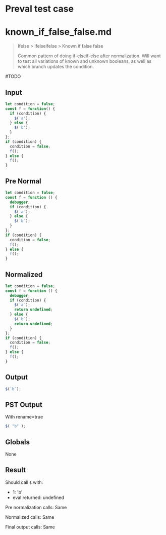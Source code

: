 # Preval test case

# known_if_false_false.md

> Ifelse > Ifelseifelse > Known if false false
>
> Common pattern of doing if-elseif-else after normalization. Will want to test all variations of known and unknown booleans, as well as which branch updates the condition.

#TODO

## Input

`````js filename=intro
let condition = false;
const f = function() {
  if (condition) {
    $('a');
  } else {
    $('b');
  }
};
if (condition) {
  condition = false;
  f();
} else {
  f();
}
`````

## Pre Normal


`````js filename=intro
let condition = false;
const f = function () {
  debugger;
  if (condition) {
    $(`a`);
  } else {
    $(`b`);
  }
};
if (condition) {
  condition = false;
  f();
} else {
  f();
}
`````

## Normalized


`````js filename=intro
let condition = false;
const f = function () {
  debugger;
  if (condition) {
    $(`a`);
    return undefined;
  } else {
    $(`b`);
    return undefined;
  }
};
if (condition) {
  condition = false;
  f();
} else {
  f();
}
`````

## Output


`````js filename=intro
$(`b`);
`````

## PST Output

With rename=true

`````js filename=intro
$( "b" );
`````

## Globals

None

## Result

Should call `$` with:
 - 1: 'b'
 - eval returned: undefined

Pre normalization calls: Same

Normalized calls: Same

Final output calls: Same
